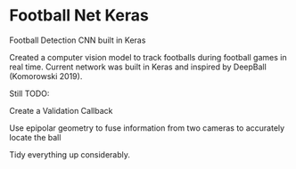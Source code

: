 # Football Net Keras
Football Detection CNN built in Keras

Created a computer vision model to track footballs during football games in real time. Current network was built in Keras and inspired by DeepBall (Komorowski 2019). 

Still TODO:

Create a Validation Callback 

Use epipolar geometry to fuse information from two cameras to accurately locate the ball

Tidy everything up considerably. 
